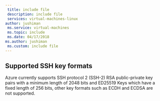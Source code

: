 ```yaml
---
 title: include file
 description: include file
 services: virtual-machines-linux
author: jushiman
 ms.service: virtual-machines
 ms.topic: include
 ms.date: 04/17/2018
ms.author: jushiman
 ms.custom: include file
---
```


## Supported SSH key formats

Azure currently supports SSH protocol 2 (SSH-2) RSA public-private key pairs with a minimum length of 2048 bits and ED25519 Keys which have a fixed length of 256 bits, other key formats such as ECDH and ECDSA are not supported. 
